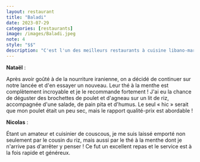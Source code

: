 ```yaml
---
layout: restaurant
title: "Baladi"
date: 2023-07-29
categories: [restaurants]
image: /images/Baladi.jpeg
note: 4
style: "$$"
description: "C'est l'un des meilleurs restaurants à cuisine libano-marocaine en ville, particulièrement pour leur spécialité du couscous !"
---
```


**Nataël** :

Après avoir goûté à de la nourriture iranienne, on a décidé de continuer sur notre lancée et d'en essayer un nouveau. Leur thé à la menthe est complètement incroyable et je le recommande fortement ! J'ai eu la chance de déguster des brochettes de poulet et d'agneau sur un lit de riz, accompagnée d'une salade, de pain pita et d'humus. Le seul « hic » serait que mon poulet était un peu sec, mais le rapport qualité-prix est abordable !

**Nicolas** :

Étant un amateur et cuisinier de couscous, je me suis laissé emporté non seulement par le cousin du riz, mais aussi par le thé à la menthe dont je n'arrive pas d'arrêter y penser ! Ce fut un excellent repas et le service est à la fois rapide et généreux.